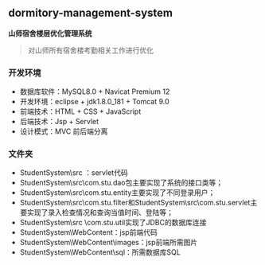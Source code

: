 ## dormitory-management-system

**山师宿舍楼层优化管理系统**

> 对山师所有宿舍楼考勤相关工作进行优化

### 开发环境
- 数据库软件：MySQL8.0 + Navicat Premium 12
- 开发环境：eclipse + jdk1.8.0_181 + Tomcat 9.0
- 前端技术：HTML + CSS + JavaScript
- 后端技术：Jsp + Servlet
- 设计模式：MVC 前后端分离

### 文件夹
- StudentSystem\src ：servlet代码
- StudentSystem\src\com.stu.dao包主要实现了系统的接口类等；
- StudentSystem\src\com.stu.entity主要实现了不同登录用户；
- StudentSystem\src\com.stu.filter和StudentSystem\src\com.stu.servlet主要实现了录入检查情况和查询当值时间、登陆等；
- StudentSystem\src \com.stu.util实现了JDBC的数据库连接
- StudentSystem\WebContent：jsp前端代码
- StudentSystem\WebContent\images：jsp前端所需图片
- StudentSystem\WebContent\sql：所需数据库SQL
